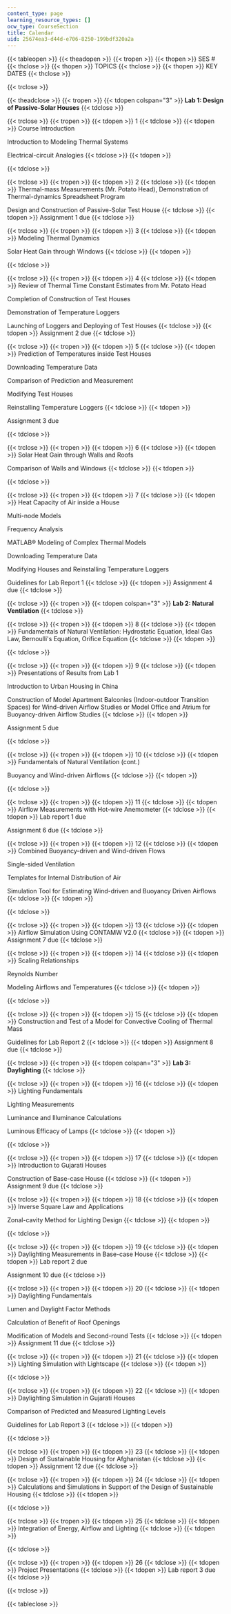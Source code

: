 ```yaml
---
content_type: page
learning_resource_types: []
ocw_type: CourseSection
title: Calendar
uid: 25674ea3-d44d-e706-8250-199bdf320a2a
---
```


{{< tableopen >}}
{{< theadopen >}}
{{< tropen >}}
{{< thopen >}}
SES #
{{< thclose >}}
{{< thopen >}}
TOPICS
{{< thclose >}}
{{< thopen >}}
KEY DATES
{{< thclose >}}

{{< trclose >}}

{{< theadclose >}}
{{< tropen >}}
{{< tdopen colspan="3" >}}
**Lab 1: Design of Passive-Solar Houses**
{{< tdclose >}}

{{< trclose >}}
{{< tropen >}}
{{< tdopen >}}
1
{{< tdclose >}}
{{< tdopen >}}
Course Introduction  
  
Introduction to Modeling Thermal Systems  
  
Electrical-circuit Analogies
{{< tdclose >}}
{{< tdopen >}}

{{< tdclose >}}

{{< trclose >}}
{{< tropen >}}
{{< tdopen >}}
2
{{< tdclose >}}
{{< tdopen >}}
Thermal-mass Measurements (Mr. Potato Head), Demonstration of Thermal-dynamics Spreadsheet Program  
  
Design and Construction of Passive-Solar Test House
{{< tdclose >}}
{{< tdopen >}}
Assignment 1 due
{{< tdclose >}}

{{< trclose >}}
{{< tropen >}}
{{< tdopen >}}
3
{{< tdclose >}}
{{< tdopen >}}
Modeling Thermal Dynamics  
  
Solar Heat Gain through Windows
{{< tdclose >}}
{{< tdopen >}}

{{< tdclose >}}

{{< trclose >}}
{{< tropen >}}
{{< tdopen >}}
4
{{< tdclose >}}
{{< tdopen >}}
Review of Thermal Time Constant Estimates from Mr. Potato Head  
  
Completion of Construction of Test Houses  
  
Demonstration of Temperature Loggers  
  
Launching of Loggers and Deploying of Test Houses
{{< tdclose >}}
{{< tdopen >}}
Assignment 2 due
{{< tdclose >}}

{{< trclose >}}
{{< tropen >}}
{{< tdopen >}}
5
{{< tdclose >}}
{{< tdopen >}}
Prediction of Temperatures inside Test Houses  
  
Downloading Temperature Data  
  
Comparison of Prediction and Measurement  
  
Modifying Test Houses  
  
Reinstalling Temperature Loggers
{{< tdclose >}}
{{< tdopen >}}


Assignment 3 due


{{< tdclose >}}

{{< trclose >}}
{{< tropen >}}
{{< tdopen >}}
6
{{< tdclose >}}
{{< tdopen >}}
Solar Heat Gain through Walls and Roofs  
  
Comparison of Walls and Windows
{{< tdclose >}}
{{< tdopen >}}

{{< tdclose >}}

{{< trclose >}}
{{< tropen >}}
{{< tdopen >}}
7
{{< tdclose >}}
{{< tdopen >}}
Heat Capacity of Air inside a House  
  
Multi-node Models  
  
Frequency Analysis  
  
MATLAB® Modeling of Complex Thermal Models  
  
Downloading Temperature Data  
  
Modifying Houses and Reinstalling Temperature Loggers  
  
Guidelines for Lab Report 1
{{< tdclose >}}
{{< tdopen >}}
Assignment 4 due
{{< tdclose >}}

{{< trclose >}}
{{< tropen >}}
{{< tdopen colspan="3" >}}
**Lab 2: Natural Ventilation**
{{< tdclose >}}

{{< trclose >}}
{{< tropen >}}
{{< tdopen >}}
8
{{< tdclose >}}
{{< tdopen >}}
Fundamentals of Natural Ventilation: Hydrostatic Equation, Ideal Gas Law, Bernoulli's Equation, Orifice Equation
{{< tdclose >}}
{{< tdopen >}}

{{< tdclose >}}

{{< trclose >}}
{{< tropen >}}
{{< tdopen >}}
9
{{< tdclose >}}
{{< tdopen >}}
Presentations of Results from Lab 1  
  
Introduction to Urban Housing in China  
  
Construction of Model Apartment Balconies (Indoor-outdoor Transition Spaces) for Wind-driven Airflow Studies or Model Office and Atrium for Buoyancy-driven Airflow Studies
{{< tdclose >}}
{{< tdopen >}}


Assignment 5 due


{{< tdclose >}}

{{< trclose >}}
{{< tropen >}}
{{< tdopen >}}
10
{{< tdclose >}}
{{< tdopen >}}
Fundamentals of Natural Ventilation (cont.)  
  
Buoyancy and Wind-driven Airflows
{{< tdclose >}}
{{< tdopen >}}

{{< tdclose >}}

{{< trclose >}}
{{< tropen >}}
{{< tdopen >}}
11
{{< tdclose >}}
{{< tdopen >}}
Airflow Measurements with Hot-wire Anemometer
{{< tdclose >}}
{{< tdopen >}}
Lab report 1 due  
  
Assignment 6 due
{{< tdclose >}}

{{< trclose >}}
{{< tropen >}}
{{< tdopen >}}
12
{{< tdclose >}}
{{< tdopen >}}
Combined Buoyancy-driven and Wind-driven Flows  
  
Single-sided Ventilation  
  
Templates for Internal Distribution of Air  
  
Simulation Tool for Estimating Wind-driven and Buoyancy Driven Airflows
{{< tdclose >}}
{{< tdopen >}}

{{< tdclose >}}

{{< trclose >}}
{{< tropen >}}
{{< tdopen >}}
13
{{< tdclose >}}
{{< tdopen >}}
Airflow Simulation Using CONTAMW V2.0
{{< tdclose >}}
{{< tdopen >}}
Assignment 7 due
{{< tdclose >}}

{{< trclose >}}
{{< tropen >}}
{{< tdopen >}}
14
{{< tdclose >}}
{{< tdopen >}}
Scaling Relationships  
  
Reynolds Number  
  
Modeling Airflows and Temperatures
{{< tdclose >}}
{{< tdopen >}}

{{< tdclose >}}

{{< trclose >}}
{{< tropen >}}
{{< tdopen >}}
15
{{< tdclose >}}
{{< tdopen >}}
Construction and Test of a Model for Convective Cooling of Thermal Mass  
  
Guidelines for Lab Report 2
{{< tdclose >}}
{{< tdopen >}}
Assignment 8 due
{{< tdclose >}}

{{< trclose >}}
{{< tropen >}}
{{< tdopen colspan="3" >}}
**Lab 3: Daylighting**
{{< tdclose >}}

{{< trclose >}}
{{< tropen >}}
{{< tdopen >}}
16
{{< tdclose >}}
{{< tdopen >}}
Lighting Fundamentals  
  
Lighting Measurements  
  
Luminance and Illuminance Calculations  
  
Luminous Efficacy of Lamps
{{< tdclose >}}
{{< tdopen >}}

{{< tdclose >}}

{{< trclose >}}
{{< tropen >}}
{{< tdopen >}}
17
{{< tdclose >}}
{{< tdopen >}}
Introduction to Gujarati Houses  
  
Construction of Base-case House
{{< tdclose >}}
{{< tdopen >}}
Assignment 9 due
{{< tdclose >}}

{{< trclose >}}
{{< tropen >}}
{{< tdopen >}}
18
{{< tdclose >}}
{{< tdopen >}}
Inverse Square Law and Applications  
  
Zonal-cavity Method for Lighting Design
{{< tdclose >}}
{{< tdopen >}}

{{< tdclose >}}

{{< trclose >}}
{{< tropen >}}
{{< tdopen >}}
19
{{< tdclose >}}
{{< tdopen >}}
Daylighting Measurements in Base-case House
{{< tdclose >}}
{{< tdopen >}}
Lab report 2 due  
  
Assignment 10 due
{{< tdclose >}}

{{< trclose >}}
{{< tropen >}}
{{< tdopen >}}
20
{{< tdclose >}}
{{< tdopen >}}
Daylighting Fundamentals  
  
Lumen and Daylight Factor Methods  
  
Calculation of Benefit of Roof Openings  
  
Modification of Models and Second-round Tests
{{< tdclose >}}
{{< tdopen >}}
Assignment 11 due
{{< tdclose >}}

{{< trclose >}}
{{< tropen >}}
{{< tdopen >}}
21
{{< tdclose >}}
{{< tdopen >}}
Lighting Simulation with Lightscape
{{< tdclose >}}
{{< tdopen >}}

{{< tdclose >}}

{{< trclose >}}
{{< tropen >}}
{{< tdopen >}}
22
{{< tdclose >}}
{{< tdopen >}}
Daylighting Simulation in Gujarati Houses  
  
Comparison of Predicted and Measured Lighting Levels  
  
Guidelines for Lab Report 3
{{< tdclose >}}
{{< tdopen >}}

{{< tdclose >}}

{{< trclose >}}
{{< tropen >}}
{{< tdopen >}}
23
{{< tdclose >}}
{{< tdopen >}}
Design of Sustainable Housing for Afghanistan
{{< tdclose >}}
{{< tdopen >}}
Assignment 12 due
{{< tdclose >}}

{{< trclose >}}
{{< tropen >}}
{{< tdopen >}}
24
{{< tdclose >}}
{{< tdopen >}}
Calculations and Simulations in Support of the Design of Sustainable Housing
{{< tdclose >}}
{{< tdopen >}}

{{< tdclose >}}

{{< trclose >}}
{{< tropen >}}
{{< tdopen >}}
25
{{< tdclose >}}
{{< tdopen >}}
Integration of Energy, Airflow and Lighting
{{< tdclose >}}
{{< tdopen >}}

{{< tdclose >}}

{{< trclose >}}
{{< tropen >}}
{{< tdopen >}}
26
{{< tdclose >}}
{{< tdopen >}}
Project Presentations
{{< tdclose >}}
{{< tdopen >}}
Lab report 3 due
{{< tdclose >}}

{{< trclose >}}

{{< tableclose >}}
